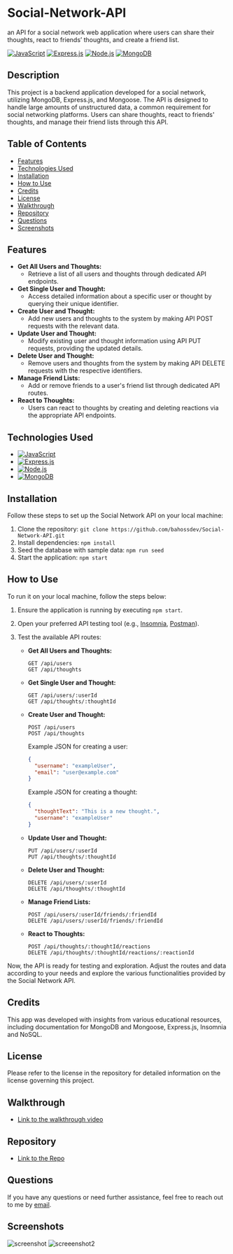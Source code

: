 # Social-Network-API

an API for a social network web application where users can share their thoughts, react to friends’ thoughts, and create a friend list.

[![JavaScript](https://img.shields.io/badge/JavaScript-F7DF1E?style=for-the-badge&logo=javascript&logoColor=black)](https://www.javascript.com)
[![Express.js](https://img.shields.io/badge/Express.js-000000?style=for-the-badge&logo=express&logoColor=white)](https://expressjs.com/)
[![Node.js](https://img.shields.io/badge/node.js-6DA55F?style=for-the-badge&logo=node.js&logoColor=white)](https://nodejs.org/en)
[![MongoDB](https://img.shields.io/badge/MongoDB-%234ea94b.svg?style=for-the-badge&logo=mongodb&logoColor=white)](https://www.mongodb.com)

## Description

This project is a backend application developed for a social network, utilizing MongoDB, Express.js, and Mongoose. The API is designed to handle large amounts of unstructured data, a common requirement for social networking platforms. Users can share thoughts, react to friends' thoughts, and manage their friend lists through this API.

## Table of Contents

- [Features](#features)
- [Technologies Used](#technologies-used)
- [Installation](#installation)
- [How to Use](#how-to-use)
- [Credits](#credits)
- [License](#license)
- [Walkthrough](#walkthrough)
- [Repository](#repository)
- [Questions](#questions)
- [Screenshots](#screenshots)

## Features

- **Get All Users and Thoughts:**
  - Retrieve a list of all users and thoughts through dedicated API endpoints.
- **Get Single User and Thought:**
  - Access detailed information about a specific user or thought by querying their unique identifier.
- **Create User and Thought:**
  - Add new users and thoughts to the system by making API POST requests with the relevant data.
- **Update User and Thought:**
  - Modify existing user and thought information using API PUT requests, providing the updated details.
- **Delete User and Thought:**
  - Remove users and thoughts from the system by making API DELETE requests with the respective identifiers.
- **Manage Friend Lists:**
  - Add or remove friends to a user's friend list through dedicated API routes.
- **React to Thoughts:**
  - Users can react to thoughts by creating and deleting reactions via the appropriate API endpoints.

## Technologies Used

- [![JavaScript](https://img.shields.io/badge/JavaScript-F7DF1E?style=for-the-badge&logo=javascript&logoColor=black)](https://www.javascript.com)
- [![Express.js](https://img.shields.io/badge/Express.js-000000?style=for-the-badge&logo=express&logoColor=white)](https://expressjs.com/)
- [![Node.js](https://img.shields.io/badge/node.js-6DA55F?style=for-the-badge&logo=node.js&logoColor=white)](https://nodejs.org/en)
- [![MongoDB](https://img.shields.io/badge/MongoDB-%234ea94b.svg?style=for-the-badge&logo=mongodb&logoColor=white)](https://www.mongodb.com)

## Installation

Follow these steps to set up the Social Network API on your local machine:

1.  Clone the repository: `git clone https://github.com/bahossdev/Social-Network-API.git`
2.  Install dependencies: `npm install`
3.  Seed the database with sample data: `npm run seed`
4.  Start the application: `npm start`


## How to Use

To run it on your local machine, follow the steps below:

1.  Ensure the application is running by executing `npm start`.
2.  Open your preferred API testing tool (e.g., [Insomnia](https://insomnia.rest/), [Postman](https://www.postman.com/)).
3.  Test the available API routes:

    - **Get All Users and Thoughts:**

      ```
      GET /api/users
      GET /api/thoughts
      ```

    - **Get Single User and Thought:**

      ```
      GET /api/users/:userId
      GET /api/thoughts/:thoughtId
      ```

    - **Create User and Thought:**

      ```
      POST /api/users
      POST /api/thoughts
      ```

      Example JSON for creating a user:

      ```json
      {
        "username": "exampleUser",
        "email": "user@example.com"
      }
      ```

      Example JSON for creating a thought:

      ```json
      {
        "thoughtText": "This is a new thought.",
        "username": "exampleUser"
      }
      ```

    - **Update User and Thought:**

      ```
      PUT /api/users/:userId
      PUT /api/thoughts/:thoughtId
      ```

    - **Delete User and Thought:**

      ```
      DELETE /api/users/:userId
      DELETE /api/thoughts/:thoughtId
      ```

    - **Manage Friend Lists:**

      ```
      POST /api/users/:userId/friends/:friendId
      DELETE /api/users/:userId/friends/:friendId
      ```

    - **React to Thoughts:**
      ```
      POST /api/thoughts/:thoughtId/reactions
      DELETE /api/thoughts/:thoughtId/reactions/:reactionId
      ```

Now, the API is ready for testing and exploration. Adjust the routes and data according to your needs and explore the various functionalities provided by the Social Network API.

## Credits

This app was developed with insights from various educational resources, including documentation for MongoDB and Mongoose, Express.js, Insomnia and NoSQL.

## License

Please refer to the license in the repository for detailed information on the license governing this project.

## Walkthrough

- [Link to the walkthrough video](https://drive.google.com/file/d/1YPDGpxXXa8p7UcQ0AnXIt0kpDoC2q8dd/view?usp=share_link)

## Repository

- [Link to the Repo](https://github.com/bahossdev/Social-Network-API.git)

## Questions

If you have any questions or need further assistance, feel free to reach out to me by [email](mailto:bahoss.dev@gmail.com).

## Screenshots
![screenshot](https://github.com/bahossdev/Social-Network-API/assets/148646212/d03a982c-377e-4d17-bc4f-3eea4bc4ec83)
![screeenshot2](https://github.com/bahossdev/Social-Network-API/assets/148646212/4949d9da-d9b3-48d1-9145-a16d4841d192)

